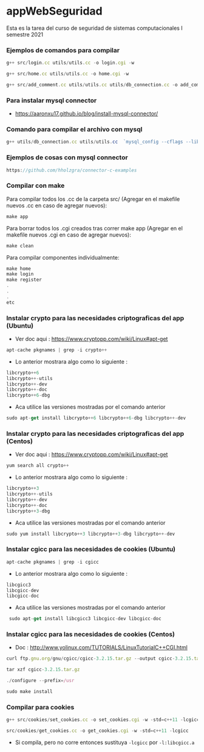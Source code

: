 # appWebSeguridad
Esta es la tarea del curso de seguridad de sistemas computacionales I semestre 2021

### Ejemplos de comandos para compilar

```js
g++ src/login.cc utils/utils.cc -o login.cgi -w
```

```js
g++ src/home.cc utils/utils.cc -o home.cgi -w 
```

```js
g++ src/add_comment.cc utils/utils.cc utils/db_connection.cc -o add_comment.cgi -w `mysql_config --cflags --libs
```

### Para instalar mysql connector

- https://aaronxu17.github.io/blog/install-mysql-connector/


### Comando para compilar el archivo con mysql
```js
g++ utils/db_connection.cc utils/utils.cc  `mysql_config --cflags --libs` -w
```
### Ejemplos de cosas con mysql connector
```js
https://github.com/hholzgra/connector-c-examples
```

### Compilar con make
Para compilar todos los .cc de la carpeta src/ (Agregar en el makefile nuevos .cc en caso de agregar nuevos):
```js
make app
```

Para borrar todos los .cgi creados tras correr make app (Agregar en el makefile nuevos .cgi en caso de agregar nuevos):
```js
make clean
```

Para compilar componentes individualmente:
```js
make home
make login
make register
.
.
.
etc
```
### Instalar crypto para las necesidades criptograficas del app (Ubuntu)
- Ver doc aqui : https://www.cryptopp.com/wiki/Linux#apt-get

```js
apt-cache pkgnames | grep -i crypto++
```

- Lo anterior mostrara algo como lo siguiente : 
```js
libcrypto++6
libcrypto++-utils
libcrypto++-dev
libcrypto++-doc
libcrypto++6-dbg
```

- Aca utilice las versiones mostradas por el comando anterior
```js
sudo apt-get install libcrypto++6 libcrypto++6-dbg libcrypto++-dev
```


### Instalar crypto para las necesidades criptograficas del app (Centos)
- Ver doc aqui : https://www.cryptopp.com/wiki/Linux#apt-get

```js
yum search all crypto++
```

- Lo anterior mostrara algo como lo siguiente : 
```js
libcrypto++3
libcrypto++-utils
libcrypto++-dev
libcrypto++-doc
libcrypto++3-dbg
```

- Aca utilice las versiones mostradas por el comando anterior
```js
sudo yum install libcrypto++3 libcrypto++3-dbg libcrypto++-dev
```


### Instalar cgicc para las necesidades de cookies (Ubuntu)
```js
apt-cache pkgnames | grep -i cgicc
```

- Lo anterior mostrara algo como lo siguiente : 
```js
libcgicc3
libcgicc-dev
libcgicc-doc
```

- Aca utilice las versiones mostradas por el comando anterior
```js
 sudo apt-get install libcgicc3 libcgicc-dev libcgicc-doc
```

### Instalar cgicc para las necesidades de cookies (Centos)
- Doc : http://www.yolinux.com/TUTORIALS/LinuxTutorialC++CGI.html

```js
curl ftp.gnu.org/gnu/cgicc/cgicc-3.2.15.tar.gz --output cgicc-3.2.15.tar.gz
```

```js
tar xzf cgicc-3.2.15.tar.gz
```

```js
./configure --prefix=/usr
```

```js
sudo make install
```

### Compilar para cookies
```js
g++ src/cookies/set_cookies.cc -o set_cookies.cgi -w -std=c++11 -lcgicc
```

```js
src/cookies/get_cookies.cc -o get_cookies.cgi -w -std=c++11 -lcgicc
```

- Si compila, pero no corre entonces sustituya ```-lcgicc``` por ```-l:libcgicc.a```